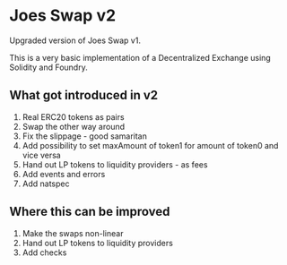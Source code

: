 # Joes Swap v2
Upgraded version of Joes Swap v1.

This is a very basic implementation of a Decentralized Exchange using Solidity and Foundry.

## What got introduced in v2
1. Real ERC20 tokens as pairs
2. Swap the other way around
3. Fix the slippage - good samaritan
4. Add possibility to set maxAmount of token1 for amount of token0 and vice versa
5. Hand out LP tokens to liquidity providers - as fees
6. Add events and errors
7. Add natspec

## Where this can be improved
1. Make the swaps non-linear
2. Hand out LP tokens to liquidity providers
3. Add checks


